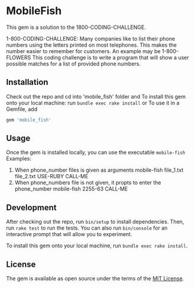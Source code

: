 # MobileFish

This gem is a solution to the 1800-CODING-CHALLENGE.

1-800-CODING-CHALLENGE:
 Many companies like to list their phone numbers using the letters printed on most telephones. This makes the number easier to remember for customers. An example may be 1-800-FLOWERS This coding challenge is to write a program that will show a user possible matches for a list of provided phone numbers.

## Installation
Check out the repo and cd into 'mobile_fish' folder and To install this gem onto your local machine:
run `bundle exec rake install`
or
To use it in a Gemfile, add
```ruby
gem 'mobile_fish'
```
## Usage

Once the gem is installed locally, you can use the executable `mobile-fish`
Examples:
  1) When phone_number files is given as arguments
    mobile-fish file_1.txt file_2.txt
    USE-RUBY
    CALL-ME
  2) When phone_numbers file is not given, it propts to enter the phone_number
    mobile-fish
    2255-63
    CALL-ME


## Development

After checking out the repo, run `bin/setup` to install dependencies. Then, run `rake test` to run the tests. You can also run `bin/console` for an interactive prompt that will allow you to experiment.

To install this gem onto your local machine, run `bundle exec rake install`.

## License

The gem is available as open source under the terms of the [MIT License](http://opensource.org/licenses/MIT).
